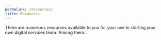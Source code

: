 ```yaml
---
permalink: /resources/
title: Resources
---
```


There are numerous resources available to you for your use in starting your own digital services team. Among them...
